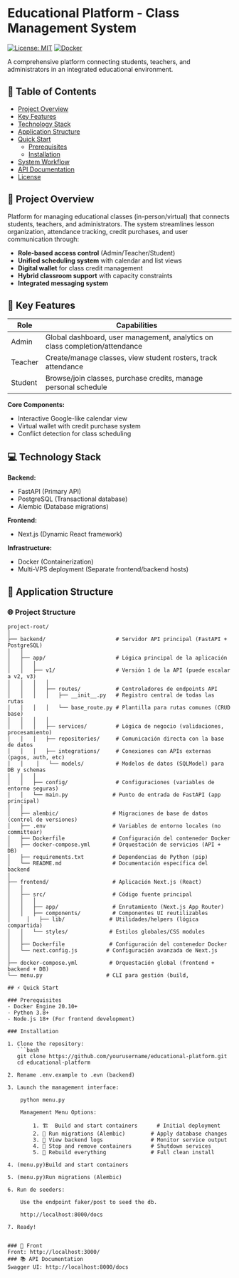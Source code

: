 # Educational Platform - Class Management System

[![License: MIT](https://img.shields.io/badge/License-MIT-blue.svg)](https://opensource.org/licenses/MIT)
[![Docker](https://img.shields.io/badge/Docker-Containers-blue)](https://www.docker.com/)

A comprehensive platform connecting students, teachers, and administrators in an integrated educational environment.

## 📌 Table of Contents
- [Project Overview](#-project-overview)
- [Key Features](#-key-features)
- [Technology Stack](#-technology-stack)
- [Application Structure](#-application-structure)
- [Quick Start](#-quick-start)
  - [Prerequisites](#prerequisites)
  - [Installation](#installation)
- [System Workflow](#-system-workflow)
- [API Documentation](#-api-documentation)
- [License](#-license)

## 🌟 Project Overview

Platform for managing educational classes (in-person/virtual) that connects students, teachers, and administrators. The system streamlines lesson organization, attendance tracking, credit purchases, and user communication through:

- **Role-based access control** (Admin/Teacher/Student)
- **Unified scheduling system** with calendar and list views
- **Digital wallet** for class credit management
- **Hybrid classroom support** with capacity constraints
- **Integrated messaging system**

## 🚀 Key Features

| Role        | Capabilities                                                                 |
|-------------|------------------------------------------------------------------------------|
| Admin       | Global dashboard, user management, analytics on class completion/attendance  |
| Teacher     | Create/manage classes, view student rosters, track attendance                |
| Student     | Browse/join classes, purchase credits, manage personal schedule              |

**Core Components:**
- Interactive Google-like calendar view
- Virtual wallet with credit purchase system
- Conflict detection for class scheduling
<!-- - Real-time notifications -->

## 💻 Technology Stack

**Backend:**
- FastAPI (Primary API)
- PostgreSQL (Transactional database)
- Alembic (Database migrations)

**Frontend:**
- Next.js (Dynamic React framework)

**Infrastructure:**
- Docker (Containerization)
- Multi-VPS deployment (Separate frontend/backend hosts)

## 📂 Application Structure

### 🌐 Project Structure

```text
project-root/
│
├── backend/                      # Servidor API principal (FastAPI + PostgreSQL)
│   │
│   ├── app/                      # Lógica principal de la aplicación
│   │   │
│   │   ├── v1/                   # Versión 1 de la API (puede escalar a v2, v3)
│   │   │   │
│   │   │   ├── routes/           # Controladores de endpoints API
│   │   │   │   ├── __init__.py   # Registro central de todas las rutas
│   │   │   │   └── base_route.py # Plantilla para rutas comunes (CRUD base)
│   │   │   │
│   │   │   ├── services/         # Lógica de negocio (validaciones, procesamiento)
│   │   │   ├── repositories/     # Comunicación directa con la base de datos
│   │   │   ├── integrations/     # Conexiones con APIs externas (pagos, auth, etc)
│   │    │   └── models/          # Modelos de datos (SQLModel) para DB y schemas
│   │   │
│   │   ├── config/               # Configuraciones (variables de entorno seguras)
│   │   └── main.py              # Punto de entrada de FastAPI (app principal)
│   │
│   ├── alembic/                 # Migraciones de base de datos (control de versiones)
│   ├── .env                     # Variables de entorno locales (no committear)
│   ├── Dockerfile               # Configuración del contenedor Docker
│   ├── docker-compose.yml       # Orquestación de servicios (API + DB)
│   ├── requirements.txt         # Dependencias de Python (pip)
│   └── README.md                # Documentación específica del backend
│
├── frontend/                    # Aplicación Next.js (React)
│   │
│   ├── src/                     # Código fuente principal
│   │   │
│   │   ├── app/                 # Enrutamiento (Next.js App Router)
│   │   ├── components/          # Componentes UI reutilizables
│   ️  │   ├── lib/              # Utilidades/helpers (lógica compartida)
│   │   └── styles/             # Estilos globales/CSS modules
│   │
│   ├── Dockerfile              # Configuración del contenedor Docker
│   └── next.config.js         # Configuración avanzada de Next.js
│
├── docker-compose.yml          # Orquestación global (frontend + backend + DB)
└── menu.py                    # CLI para gestión (build,

## ⚡ Quick Start

### Prerequisites
- Docker Engine 20.10+
- Python 3.8+
- Node.js 18+ (For frontend development)

### Installation

1. Clone the repository:
   ```bash
   git clone https://github.com/yourusername/educational-platform.git
   cd educational-platform

2. Rename .env.example to .evn (backend)

3. Launch the management interface:

    python menu.py

    Management Menu Options:

        1. 🏗️  Build and start containers      # Initial deployment
        2. 🐘 Run migrations (Alembic)        # Apply database changes
        3. 📜 View backend logs               # Monitor service output
        4. 🛑 Stop and remove containers      # Shutdown services
        5. 🔄 Rebuild everything              # Full clean install

4. (menu.py)Build and start containers

5. (menu.py)Run migrations (Alembic)

6. Run de seeders:
    
    Use the endpoint faker/post to seed the db.

    http://localhost:8000/docs

7. Ready!


### 📜 Front
Front: http://localhost:3000/
### 📚 API Documentation
Swagger UI: http://localhost:8000/docs
